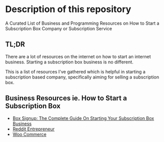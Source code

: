 # Description of this repository
A Curated List of Business and Programming Resources on How to Start a Subscription Box Company or Subscription Service

## TL;DR
There are a lot of resources on the internet on how to start an internet business. Starting a subscription box business is no different.

This is a list of resources I've gathered which is helpful in starting a subscription based company, specifically aiming for selling a subscription box.

## Business Resources ie. How to Start a Subscription Box
* [Box Signup: The Complete Guide On Starting Your Subscription Box Business](https://www.boxsignup.com/)
* [Reddit Entrepreneur](https://www.reddit.com/r/Entrepreneur/)
* [Woo Commerce](http://www.woothemes.com/woocommerce/)
